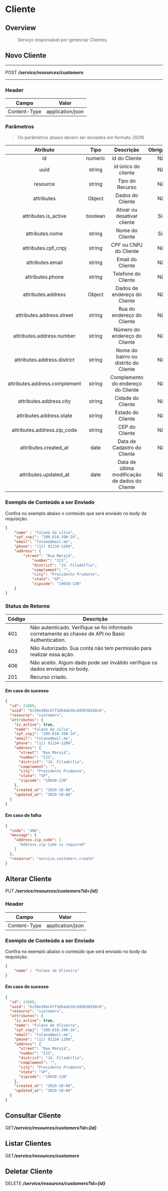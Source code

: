 # Cliente <!-- {docsify-ignore-all} -->

## Overview

> Serviço responsável por gerenciar Clientes.

## Novo Cliente
---
<span class="verb httpPOST">POST</span> ***/service/resources/customers***

---
### Header

| Campo | Valor |
| ------------ | ------ |
| Content-Type | application/json |

### Parâmetros
> Os parâmetros abaixo devem ser enviados em formato JSON

| Atributo | Tipo | Descrição | Obrigatório | Tamanho |
|:-:|:-:|:-:|:-:|:-:|
| id | numeric | id do Cliente | Não | - |
| uuid | string | id único do cliente | Não | - |
| resource | string | Tipo do Recurso | Não | - |
| attributes | Object | Dados do Cliente | Não | - |
| attributes.is_active | boolean | Ativar ou desativar cliente | Sim | - |
| attributes.nome | string | Nome do Cliente | Sim | 100 |
| attributes.cpf_cnpj | string | CPF ou CNPJ do Cliente | Não | `cpf`ou `cnpj` |
| attributes.email | string | Email do Cliente | Não | 80 |
| attributes.phone | string | Telefone do Cliente | Não | 10 ou 11 |
| attributes.address | Object | Dados de endereço do Cliente | Não | - |
| attributes.address.street | string | Rua do endereço do Cliente | Não | 100 |
| attributes.address.number | string | Número do endereço do Cliente | Não | 10 |
| attributes.address.district | string | Nome do bairro ou distrito do Cliente | Não | 80 |
| attributes.address.complement | string | Complemento do endereço do Cliente | Não | 50 |
| attributes.address.city | string | Cidade do Cliente | Não | 80 |
| attributes.address.state | string | Estado do Cliente | Não | 2 |
| attributes.address.zip_code | string | CEP do Cliente | Não | 8 |
| attributes.created_at | date | Data de Cadastro do Cliente | Não | `Y-m-d` ou `d/m/Y` |
| attributes.updated_at | date | Data de última modificação de dados do Cliente | Não | `Y-m-d` ou `d/m/Y` |

### Exemplo de Conteúdo a ser Enviado
Confira no exemplo abaixo o conteúdo que será enviado no body da requisição.

```json
{
    "name" : "fulano da silva",
	"cpf_cnpj": "289.610.390-24",
	"email": "fulano@mail.me",
	"phone": "(11) 91234-1200",
	"address": {
		"street": "Rua Marajá",
			"number": "123",
			"district": "Jd. Filadelfia",
			"complement": "",
			"city": "Presidente Prudente",
			"state": "SP",
			"zipcode": "19030-130"
	}
}
```
### Status de Retorno
|   Código  |   Descrição                                                                                           |
|-----------|-------------------------------------------------------------------------------------------------------|
|   401     |   Não autenticado. Verifique se foi informado corretamente as chaves de API no Basic Authentication.  |
|   403     |   Não Autorizado. Sua conta não tem permissão para realizar essa ação.                                |
|   406     |   Não aceito. Algum dado pode ser inválido verifique os dados enviados no body.                       |
|   201     |   Recurso criado.    |

#### Em caso de sucesso

```json
{
  "id": 23809,
  "uuid": "bc59e38bc67f18b4ab36cd450302b8c6",
  "resource": "customers",
  "attributes": {
    "is_active": true,
    "name": "fulano da silva",
    "cpf_cnpj": "289.610.390-24",
    "email": "fulano@mail.me",
    "phone": "(11) 91234-1200",
    "address": {
      "street": "Rua Marajá",
      "number": "123",
      "district": "Jd. Filadelfia",
      "complement": "",
      "city": "Presidente Prudente",
      "state": "SP",
      "zipcode": "19030-130"
    },
    "created_at": "2020-10-08",
    "updated_at": "2020-10-08"
  }
}
```

#### Em caso de falha

```json
{
  "code": "406",
  "message": {
    "address.zip_code": [
      "Address.zip Code is required"
    ]
  },
  "resource": "service.customers.create"
}
```
## Alterar Cliente
<span class="verb httpPUT">PUT</span> ***/service/resources/customers?id={id}***

### Header

| Campo | Valor |
| ------------ | ------ |
| Content-Type | application/json |

### Exemplo de Conteúdo a ser Enviado
Confira no exemplo abaixo o conteúdo que será enviado no body da requisição.

```json
{
    "name" : "Fulano de Oliveira"
}
```

#### Em caso de sucesso

```json
{
  "id": 23809,
  "uuid": "bc59e38bc67f18b4ab36cd450302b8c6",
  "resource": "customers",
  "attributes": {
    "is_active": true,
    "name": "Fulano de Oliveira",
    "cpf_cnpj": "289.610.390-24",
    "email": "fulano@mail.me",
    "phone": "(11) 91234-1200",
    "address": {
      "street": "Rua Marajá",
      "number": "123",
      "district": "Jd. Filadelfia",
      "complement": "",
      "city": "Presidente Prudente",
      "state": "SP",
      "zipcode": "19030-130"
    },
    "created_at": "2020-10-08",
    "updated_at": "2020-10-08"
  }
}
```

## Consultar Cliente
<span class="verb httpGET">GET</span>***/service/resources/customers?id={id}***

## Listar Clientes
<span class="verb httpGET">GET</span>***/service/resources/customers***

## Deletar Cliente
<span class="verb httpDELETE">DELETE</span> ***/service/resources/customers?id={id}***
